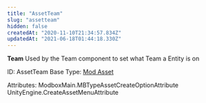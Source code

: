 ```yaml
---
title: "AssetTeam"
slug: "assetteam"
hidden: false
createdAt: "2020-11-10T21:34:57.834Z"
updatedAt: "2021-06-18T01:44:18.330Z"
---
```

**Team**
Used by the Team component to set what Team a Entity is on

ID: AssetTeam
Base Type: [Mod Asset](doc:modasset)


Attributes:
ModboxMain.MBTypeAssetCreateOptionAttribute
UnityEngine.CreateAssetMenuAttribute